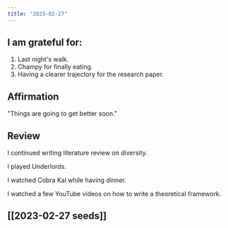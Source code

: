 ```yaml
---
title: "2023-02-27"
---
```

## I am grateful for:
1. Last night's walk.
2. Champy for finally eating.
3. Having a clearer trajectory for the research paper.

## Affirmation

"Things are going to get better soon."

## Review

I continued writing literature review on diversity.

I played Underlords.

I watched Cobra Kai while having dinner.

I watched a few YouTube videos on how to write a theoretical framework.

## [[2023-02-27 seeds]]
